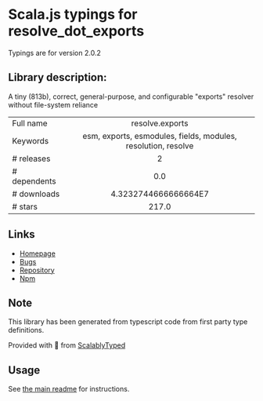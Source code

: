 
# Scala.js typings for resolve_dot_exports

Typings are for version 2.0.2

## Library description:
A tiny (813b), correct, general-purpose, and configurable "exports" resolver without file-system reliance

|                    |                 |
| ------------------ | :-------------: |
| Full name          | resolve.exports |
| Keywords           | esm, exports, esmodules, fields, modules, resolution, resolve |
| # releases         | 2 |
| # dependents       | 0.0 |
| # downloads        | 4.3232744666666664E7 |
| # stars            | 217.0 |

## Links
- [Homepage](https://github.com/lukeed/resolve.exports#readme)
- [Bugs](https://github.com/lukeed/resolve.exports/issues)
- [Repository](https://github.com/lukeed/resolve.exports)
- [Npm](https://www.npmjs.com/package/resolve.exports)
    


## Note
This library has been generated from typescript code from first party type definitions.

Provided with :purple_heart: from [ScalablyTyped](https://github.com/oyvindberg/ScalablyTyped)

## Usage
See [the main readme](../../readme.md) for instructions.


